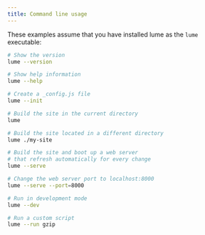 ```yaml
---
title: Command line usage
---
```


These examples assume that you have installed lume as the `lume` executable:

```sh
# Show the version
lume --version

# Show help information
lume --help

# Create a _config.js file
lume --init

# Build the site in the current directory
lume

# Build the site located in a different directory
lume ./my-site

# Build the site and boot up a web server
# that refresh automatically for every change
lume --serve

# Change the web server port to localhost:8000
lume --serve --port=8000

# Run in development mode
lume --dev

# Run a custom script
lume --run gzip
```
